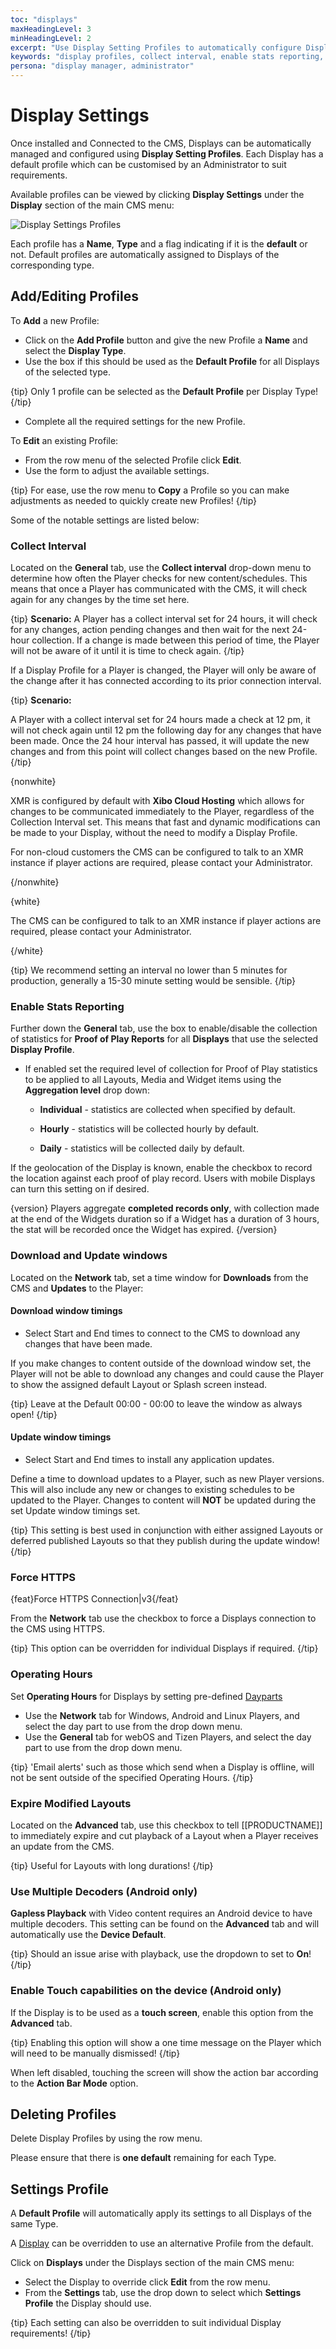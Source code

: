 ```yaml
---
toc: "displays"
maxHeadingLevel: 3
minHeadingLevel: 2
excerpt: "Use Display Setting Profiles to automatically configure Displays"
keywords: "display profiles, collect interval, enable stats reporting, force https, operating hours, expire modified layouts, multiple decoders, touch capabilities"
persona: "display manager, administrator"
---
```


# Display Settings 

Once installed and Connected to the CMS, Displays can be automatically managed and configured using **Display Setting Profiles**. Each Display has a default profile which can be customised by an Administrator to suit requirements.

Available profiles can be viewed by clicking **Display Settings** under the **Display** section of the main CMS menu:

![Display Settings Profiles](img\v4_displays_settings_profiles.png)

Each profile has a **Name**, **Type** and a flag indicating if it is the **default** or not. Default profiles are automatically assigned to Displays of the corresponding type.

## Add/Editing Profiles

To **Add** a new Profile:

- Click on the **Add Profile** button and give the new Profile a **Name** and select the **Display Type**.
- Use the box if this should be used as the **Default Profile** for all Displays of the selected type.

{tip}
Only 1 profile can be selected as the **Default Profile** per Display Type!
{/tip}

- Complete all the required settings for the new Profile.

To **Edit** an existing Profile:

- From the row menu of the selected Profile click **Edit**.
- Use the form to adjust the available settings.

{tip}
For ease, use the row menu to **Copy** a Profile so you can make adjustments as needed to quickly create new Profiles!
{/tip}

Some of the notable settings are listed below:

### Collect Interval

Located on the **General** tab, use the **Collect interval** drop-down menu to determine how often the Player checks for new content/schedules. This means that once a Player has communicated with the CMS, it will check again for any changes by the time set here.

{tip}
**Scenario:**
A Player has a collect interval set for 24 hours, it will check for any changes, action pending changes and then wait for the next 24-hour collection. If a change is made between this period of time, the Player will not be aware of it until it is time to check again.
{/tip}

If a Display Profile for a Player is changed, the Player will only be aware of the change after it has connected according to its prior connection interval. 

{tip}
**Scenario:**

A Player with a collect interval set for 24 hours made a check at 12 pm, it will not check again until 12 pm the following day for any changes that have been made. Once the 24 hour interval has passed, it will update the new changes and from this point will collect changes based on the new Profile.
{/tip}

{nonwhite}

XMR is configured by default with **Xibo Cloud Hosting** which allows for changes to be communicated immediately to the Player, regardless of the Collection Interval set. This means that fast and dynamic modifications can be made to your Display, without the need to modify a Display Profile.

For non-cloud customers the CMS can be configured to talk to an XMR instance if player actions are required, please contact your Administrator.

{/nonwhite} 

{white}

The CMS can be configured to talk to an XMR instance if player actions are required, please contact your Administrator.

{/white}

{tip}
We recommend setting an interval no lower than 5 minutes for production, generally a 15-30 minute setting would be sensible.
{/tip}

### Enable Stats Reporting

Further down the **General** tab, use the box to enable/disable the collection of statistics for **Proof of Play Reports** for all **Displays** that use the selected **Display Profile**.

- If enabled set the required level of collection for Proof of Play statistics to be applied to all Layouts, Media and Widget items using the **Aggregation level** drop down:

  - **Individual** - statistics are collected when specified by default.

  - **Hourly** - statistics will be collected hourly by default.

  - **Daily** - statistics will be collected daily by default.


If the geolocation of the Display is known, enable the checkbox to record the location against each proof of play record. Users with mobile Displays can turn this setting on if desired.

{version}
Players aggregate **completed records only**, with collection made at the end of the Widgets duration so if a Widget has a duration of 3 hours, the stat will be recorded once the Widget has expired. 
{/version}

### Download and Update windows

Located on the **Network** tab, set a time window for **Downloads** from the CMS and **Updates** to the Player:

#### Download window timings

- Select Start and End times to connect to the CMS to download any changes that have been made.

If you make changes to content outside of the download window set, the Player will not be able to download any changes and could cause the Player to show the assigned default Layout or Splash screen instead.

{tip}
Leave at the Default 00:00 - 00:00 to leave the window as always open!
{/tip}

#### Update window timings

- Select Start and End times to install any application updates. 

Define a time to download updates to a Player, such as new Player versions. This will also include any new or changes to existing schedules to be updated to the Player. Changes to content will **NOT** be updated during the set Update window timings set.

{tip}
This setting is best used in conjunction with either assigned Layouts or deferred published Layouts so that they publish during the update window!
{/tip}

### Force HTTPS

{feat}Force HTTPS Connection|v3{/feat}

From the **Network** tab use the checkbox to force a Displays connection to the CMS using HTTPS. 

{tip}
This option can be overridden for individual Displays if required.
{/tip}

### Operating Hours

Set **Operating Hours** for Displays by setting pre-defined [Dayparts](scheduling_dayparting.html)

- Use the **Network** tab for Windows, Android and Linux Players, and select the day part to use from the drop down menu.
- Use the **General** tab for webOS and Tizen Players, and select the day part to use from the drop down menu.

{tip}
'Email alerts' such as those which send when a Display is offline, will not be sent outside of the specified Operating Hours.
{/tip}

### Expire Modified Layouts

Located on the **Advanced** tab, use this checkbox to tell [[PRODUCTNAME]] to immediately expire and cut playback of a Layout when a Player receives an update from the CMS. 

{tip}
Useful for Layouts with long durations!
{/tip}

### Use Multiple Decoders (Android only)

**Gapless Playback** with Video content requires an Android device to have multiple decoders. This setting can be found on the **Advanced** tab and will automatically use the **Device Default**.

{tip}
Should an issue arise with playback, use the dropdown to set to **On**!
{/tip}

### Enable Touch capabilities on the device (Android only)

If the Display is to be used as a **touch screen**, enable this option from the **Advanced** tab.

{tip}
Enabling this option will show a one time message on the Player which will need to be manually dismissed!
{/tip}

When left disabled, touching the screen will show the action bar according to the **Action Bar Mode** option.

## Deleting Profiles

Delete Display Profiles by using the row menu. 

Please ensure that there is **one default** remaining for each Type.

## Settings Profile

A **Default Profile** will automatically apply its settings to all Displays of the same Type.

A [Display](displays.html) can be overridden to use an alternative Profile from the default. 

Click on **Displays** under the Displays section of the main CMS menu:

- Select the Display to override click **Edit** from the row menu.
- From the **Settings** tab, use the drop down to select which **Settings Profile** the Display should use.

{tip}
Each setting can also be overridden to suit individual Display requirements!
{/tip}


